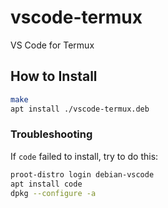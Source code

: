 # vscode-termux
VS Code for Termux
## How to Install
```bash
make
apt install ./vscode-termux.deb
```
### Troubleshooting
If `code` failed to install, try to do this:
```bash
proot-distro login debian-vscode
apt install code
dpkg --configure -a
```
